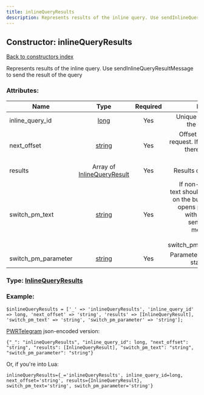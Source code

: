 ```yaml
---
title: inlineQueryResults
description: Represents results of the inline query. Use sendInlineQueryResultMessage to send the result of the query
---
```

## Constructor: inlineQueryResults  
[Back to constructors index](index.md)



Represents results of the inline query. Use sendInlineQueryResultMessage to send the result of the query

### Attributes:

| Name     |    Type       | Required | Description |
|----------|:-------------:|:--------:|------------:|
|inline\_query\_id|[long](../types/long.md) | Yes|Unique identifier of the inline query|
|next\_offset|[string](../types/string.md) | Yes|Offset for the next request. If it is empty, there is no more results|
|results|Array of [InlineQueryResult](../constructors/InlineQueryResult.md) | Yes|Results of the query|
|switch\_pm\_text|[string](../types/string.md) | Yes|If non-empty, this text should be shown on the button, which opens private chat with the bot and sends bot start message with parameter switch_pm_parameter|
|switch\_pm\_parameter|[string](../types/string.md) | Yes|Parameter for the bot start message|



### Type: [InlineQueryResults](../types/InlineQueryResults.md)


### Example:

```
$inlineQueryResults = ['_' => 'inlineQueryResults', 'inline_query_id' => long, 'next_offset' => 'string', 'results' => [InlineQueryResult], 'switch_pm_text' => 'string', 'switch_pm_parameter' => 'string'];
```  

[PWRTelegram](https://pwrtelegram.xyz) json-encoded version:

```
{"_": "inlineQueryResults", "inline_query_id": long, "next_offset": "string", "results": [InlineQueryResult], "switch_pm_text": "string", "switch_pm_parameter": "string"}
```


Or, if you're into Lua:  


```
inlineQueryResults={_='inlineQueryResults', inline_query_id=long, next_offset='string', results={InlineQueryResult}, switch_pm_text='string', switch_pm_parameter='string'}

```


